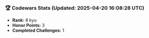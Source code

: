 ### 🏆 Codewars Stats (Updated: 2025-04-20 16:08:28 UTC)

- **Rank:** 8 kyu
- **Honor Points:** 3
- **Completed Challenges:** 1
